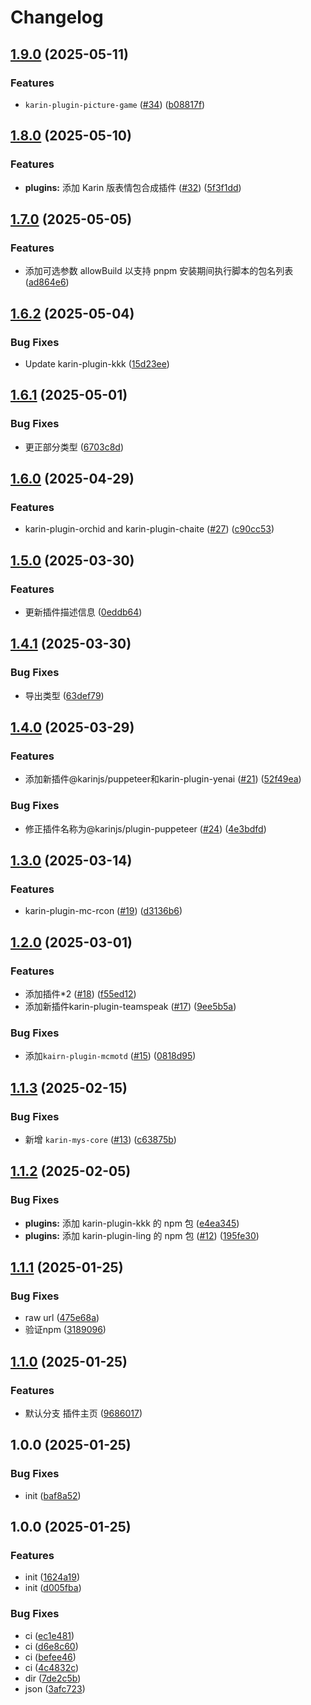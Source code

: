 # Changelog

## [1.9.0](https://github.com/KarinJS/plugins-list/compare/v1.8.0...v1.9.0) (2025-05-11)


### Features

* `karin-plugin-picture-game` ([#34](https://github.com/KarinJS/plugins-list/issues/34)) ([b08817f](https://github.com/KarinJS/plugins-list/commit/b08817f761354c15ba0abfec8787ddd2a2a9384a))

## [1.8.0](https://github.com/KarinJS/plugins-list/compare/v1.7.0...v1.8.0) (2025-05-10)


### Features

* **plugins:** 添加 Karin 版表情包合成插件 ([#32](https://github.com/KarinJS/plugins-list/issues/32)) ([5f3f1dd](https://github.com/KarinJS/plugins-list/commit/5f3f1dd33d4a5a66d6356d91ed8978bc78bc26f2))

## [1.7.0](https://github.com/KarinJS/plugins-list/compare/v1.6.2...v1.7.0) (2025-05-05)


### Features

* 添加可选参数 allowBuild 以支持 pnpm 安装期间执行脚本的包名列表 ([ad864e6](https://github.com/KarinJS/plugins-list/commit/ad864e6cf2a06c35b8238b29f897f8e3ecd7baf6))

## [1.6.2](https://github.com/KarinJS/plugins-list/compare/v1.6.1...v1.6.2) (2025-05-04)


### Bug Fixes

* Update karin-plugin-kkk ([15d23ee](https://github.com/KarinJS/plugins-list/commit/15d23ee8f9bc3d8481d55a5dd10f44cc96353c28))

## [1.6.1](https://github.com/KarinJS/plugins-list/compare/v1.6.0...v1.6.1) (2025-05-01)


### Bug Fixes

* 更正部分类型 ([6703c8d](https://github.com/KarinJS/plugins-list/commit/6703c8d539ffee70c2e250940451759536d3f4e5))

## [1.6.0](https://github.com/KarinJS/plugins-list/compare/v1.5.0...v1.6.0) (2025-04-29)


### Features

* karin-plugin-orchid and karin-plugin-chaite  ([#27](https://github.com/KarinJS/plugins-list/issues/27)) ([c90cc53](https://github.com/KarinJS/plugins-list/commit/c90cc5325d1b5e6251af308c5ab55c8ee4f92668))

## [1.5.0](https://github.com/KarinJS/plugins-list/compare/v1.4.1...v1.5.0) (2025-03-30)


### Features

* 更新插件描述信息 ([0eddb64](https://github.com/KarinJS/plugins-list/commit/0eddb644ba7c871da9b7c81056caaaf3c29f6df2))

## [1.4.1](https://github.com/KarinJS/plugins-list/compare/v1.4.0...v1.4.1) (2025-03-30)


### Bug Fixes

* 导出类型 ([63def79](https://github.com/KarinJS/plugins-list/commit/63def798c81e62034423d2914b0157f1a3228b8e))

## [1.4.0](https://github.com/KarinJS/plugins-list/compare/v1.3.0...v1.4.0) (2025-03-29)


### Features

* 添加新插件@karinjs/puppeteer和karin-plugin-yenai ([#21](https://github.com/KarinJS/plugins-list/issues/21)) ([52f49ea](https://github.com/KarinJS/plugins-list/commit/52f49ea2bae73395755f3a293e1dd26574522fa5))


### Bug Fixes

* 修正插件名称为@karinjs/plugin-puppeteer ([#24](https://github.com/KarinJS/plugins-list/issues/24)) ([4e3bdfd](https://github.com/KarinJS/plugins-list/commit/4e3bdfd68b9dd640acf3f3cbb5b9643e8199dc64))

## [1.3.0](https://github.com/KarinJS/plugins-list/compare/v1.2.0...v1.3.0) (2025-03-14)


### Features

* karin-plugin-mc-rcon ([#19](https://github.com/KarinJS/plugins-list/issues/19)) ([d3136b6](https://github.com/KarinJS/plugins-list/commit/d3136b6929b5a7600ae683a11b0a758e5f8ae3f7))

## [1.2.0](https://github.com/KarinJS/plugins-list/compare/v1.1.3...v1.2.0) (2025-03-01)


### Features

* 添加插件*2 ([#18](https://github.com/KarinJS/plugins-list/issues/18)) ([f55ed12](https://github.com/KarinJS/plugins-list/commit/f55ed12755e954962adee029ebb59946b21784ea))
* 添加新插件karin-plugin-teamspeak ([#17](https://github.com/KarinJS/plugins-list/issues/17)) ([9ee5b5a](https://github.com/KarinJS/plugins-list/commit/9ee5b5ae156c84e46d5f1ff1a3c71498be292375))


### Bug Fixes

* 添加`kairn-plugin-mcmotd` ([#15](https://github.com/KarinJS/plugins-list/issues/15)) ([0818d95](https://github.com/KarinJS/plugins-list/commit/0818d950eca88c2a0138d70bfa337ff3a5de4134))

## [1.1.3](https://github.com/KarinJS/plugins-list/compare/v1.1.2...v1.1.3) (2025-02-15)


### Bug Fixes

* 新增 `karin-mys-core` ([#13](https://github.com/KarinJS/plugins-list/issues/13)) ([c63875b](https://github.com/KarinJS/plugins-list/commit/c63875bb71a7a50086ef3505703dd797cdff9b12))

## [1.1.2](https://github.com/KarinJS/plugins-list/compare/v1.1.1...v1.1.2) (2025-02-05)


### Bug Fixes

* **plugins:** 添加 karin-plugin-kkk 的 npm 包 ([e4ea345](https://github.com/KarinJS/plugins-list/commit/e4ea3456298fe0c06ef253164a7ea49495749ba2))
* **plugins:** 添加 karin-plugin-ling 的 npm 包 ([#12](https://github.com/KarinJS/plugins-list/issues/12)) ([195fe30](https://github.com/KarinJS/plugins-list/commit/195fe30cf897ac0ae2a0ce1c6f4cb98e57145def))

## [1.1.1](https://github.com/KarinJS/plugins-list/compare/v1.1.0...v1.1.1) (2025-01-25)


### Bug Fixes

* raw url ([475e68a](https://github.com/KarinJS/plugins-list/commit/475e68a83e561392d07d8ac608aeb90158e48e07))
* 验证npm ([3189096](https://github.com/KarinJS/plugins-list/commit/31890963e0bcedaec3043de74af9782962e817c4))

## [1.1.0](https://github.com/KarinJS/plugins-list/compare/v1.0.0...v1.1.0) (2025-01-25)


### Features

* 默认分支 插件主页 ([9686017](https://github.com/KarinJS/plugins-list/commit/9686017d0ea3d805e057c2b64401cbee286a2869))

## 1.0.0 (2025-01-25)


### Bug Fixes

* init ([baf8a52](https://github.com/KarinJS/plugins-list/commit/baf8a52e8d21a95c9c8835755c4e961cfc9130e7))

## 1.0.0 (2025-01-25)


### Features

* init ([1624a19](https://github.com/KarinJS/plugins-list/commit/1624a198173098a4c9c290418d213066e76583d1))
* init ([d005fba](https://github.com/KarinJS/plugins-list/commit/d005fbafaf2a95f8cc3a20f0d3c520ae590d62d1))


### Bug Fixes

* ci ([ec1e481](https://github.com/KarinJS/plugins-list/commit/ec1e48173f8254b959771c6dda3c3e203c0f1d91))
* ci ([d6e8c60](https://github.com/KarinJS/plugins-list/commit/d6e8c6017cf3b033e8416518def7c251730d3fd7))
* ci ([befee46](https://github.com/KarinJS/plugins-list/commit/befee462163531315e8091a071d9d1c5add74688))
* ci ([4c4832c](https://github.com/KarinJS/plugins-list/commit/4c4832cbc1382a7384d617e385346759e01a7d80))
* dir ([7de2c5b](https://github.com/KarinJS/plugins-list/commit/7de2c5bc110b1d532d8e3cffa4d5a94ed8c927d3))
* json ([3afc723](https://github.com/KarinJS/plugins-list/commit/3afc7230df6ccc334c6d43d9ed3be88021abd32c))
